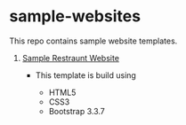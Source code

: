 # sample-websites
This repo contains sample website templates.
<ol>
<li><a href="https://chandu03.github.io/sample-websites/sample%20restraunt%20website/index.html">Sample Restraunt Website</a></li>
<ul type="square">
  <li>This template is build using</li>
<ul type="circle">
  <li>HTML5</li>
  <li>CSS3</li>
  <li>Bootstrap 3.3.7</li>
</ul>
  </ul>
</ol>
